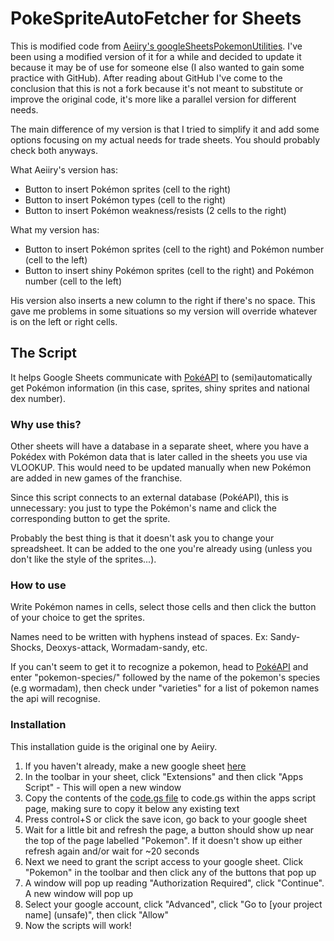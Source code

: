 # PokeSpriteAutoFetcher for Sheets

This is modified code from [Aeiiry's googleSheetsPokemonUtilities](https://github.com/Aeiiry/googleSheetsPokemonUtilities/tree/main). I've been using a modified version of it for a while and decided to update it because it may be of use for someone else (I also wanted to gain some practice with GitHub). After reading about GitHub I've come to the conclusion that this is not a fork because it's not meant to substitute or improve the original code, it's more like a parallel version for different needs.

The main difference of my version is that I tried to simplify it and add some options focusing on my actual needs for trade sheets. You should probably check both anyways.

What Aeiiry's version has:
* Button to insert Pokémon sprites (cell to the right)
* Button to insert Pokémon types (cell to the right)
* Button to insert Pokémon weakness/resists (2 cells to the right)

What my version has:
* Button to insert Pokémon sprites (cell to the right) and Pokémon number (cell to the left)
* Button to insert shiny Pokémon sprites (cell to the right) and Pokémon number (cell to the left)

His version also inserts a new column to the right if there's no space. This gave me problems in some situations so my version will override whatever is on the left or right cells.

## The Script 

It helps Google Sheets communicate with [PokéAPI](https://pokeapi.co/) to (semi)automatically get Pokémon information (in this case, sprites, shiny sprites and national dex number).

### Why use this?

Other sheets will have a database in a separate sheet, where you have a Pokédex with Pokémon data that is later called in the sheets you use via VLOOKUP. This would need to be updated manually when new Pokémon are added in new games of the franchise. 

Since this script connects to an external database (PokéAPI), this is unnecessary: you just to type the Pokémon's name and click the corresponding button to get the sprite.

Probably the best thing is that it doesn't ask you to change your spreadsheet. It can be added to the one you're already using (unless you don't like the style of the sprites...).

### How to use

Write Pokémon names in cells, select those cells and then click the button of your choice to get the sprites.

Names need to be written with hyphens instead of spaces. Ex: Sandy-Shocks, Deoxys-attack, Wormadam-sandy, etc. 

If you can't seem to get it to recognize a pokemon, head to [PokéAPI](https://pokeapi.co/) and enter "pokemon-species/" followed by the name of the pokemon's species (e.g wormadam), then check under "varieties" for a list of pokemon names the api will recognise.

### Installation

This installation guide is the original one by Aeiiry.

1. If you haven't already, make a new google sheet [here](https://sheets.google.com/)
2. In the toolbar in your sheet, click "Extensions" and then click "Apps Script" - This will open a new window
3. Copy the contents of the [code.gs file](https://github.com/Aeiiry/googleSheetsPokemonUtilities/blob/main/code.gs) to code.gs within the apps script page, making sure to copy it below any existing text
4. Press control+S or click the save icon, go back to your google sheet
5. Wait for a little bit and refresh the page, a button should show up near the top of the page labelled "Pokemon". If it doesn't show up either refresh again and/or wait for ~20 seconds
6. Next we need to grant the script access to your google sheet. Click "Pokemon" in the toolbar and then click any of the buttons that pop up
7. A window will pop up reading "Authorization Required", click "Continue". A new window will pop up
8. Select your google account, click "Advanced", click "Go to [your project name] (unsafe)", then click "Allow"
9. Now the scripts will work!




